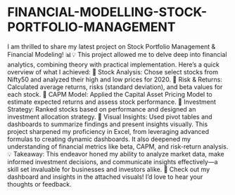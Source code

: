# FINANCIAL-MODELLING-STOCK-PORTFOLIO-MANAGEMENT
I am thrilled to share my latest project on Stock Portfolio Management & Financial Modeling! 📊💡 This project allowed me to delve deep into financial analytics, combining theory with practical implementation. Here’s a quick overview of what I achieved:
🔹 Stock Analysis: Chose select stocks from Nifty50 and analyzed their high and low prices for 2020.
 🔹 Risk & Returns: Calculated average returns, risks (standard deviation), and beta values for each stock.
 🔹 CAPM Model: Applied the Capital Asset Pricing Model to estimate expected returns and assess stock performance.
 🔹 Investment Strategy: Ranked stocks based on performance and designed an investment allocation strategy.
 🔹 Visual Insights: Used pivot tables and dashboards to summarize findings and present insights visually.
This project sharpened my proficiency in Excel, from leveraging advanced formulas to creating dynamic dashboards. It also deepened my understanding of financial metrics like beta, CAPM, and risk-return analysis.
💡 Takeaway: This endeavor honed my ability to analyze market data, make informed investment decisions, and communicate insights effectively—a skill set invaluable for businesses and investors alike.
📌 Check out my dashboard and insights in the attached visuals! I’d love to hear your thoughts or feedback. 
